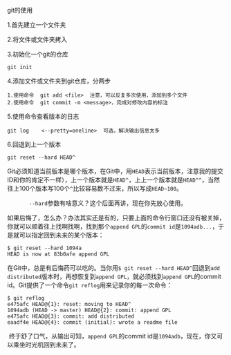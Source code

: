 git的使用

1.首先建立一个文件夹

2.将文件或文件夹拷入

3.初始化一个git的仓库

```
git init
```

4.添加文件或文件夹到git仓库，分两步

```
1.使用命令  git add <file>  注意，可以反复多次使用，添加到多个文件
2.使用命令  git commit -m <message>，完成对修改内容的标注
```

5.使用命令查看版本的日志

```
git log    <--pretty=oneline>  可选，解决输出信息太多
```

6.回退到上一个版本

```
git reset --hard HEAD^
```

​         Git必须知道当前版本是哪个版本，在Git中，用`HEAD`表示当前版本，注意我的提交ID和你的肯定不一样），上一个版本就是`HEAD^`，上上一个版本就是`HEAD^^`，当然往上100个版本写100个`^`比较容易数不过来，所以写成`HEAD~100`。

​         `       --hard`参数有啥意义？这个后面再讲，现在你先放心使用。

​         如果后悔了，怎么办？办法其实还是有的，只要上面的命令行窗口还没有被关掉，你就可以顺着往上找啊找啊，找到那个`append GPL`的`commit id`是`1094adb...`，于是就可以指定回到未来的某个版本：

```
$ git reset --hard 1094a
HEAD is now at 83b0afe append GPL
```

​         在Git中，总是有后悔药可以吃的。当你用`$ git reset --hard HEAD^`回退到`add distributed`版本时，再想恢复到`append GPL`，就必须找到`append GPL`的commit id。Git提供了一个命令`git reflog`用来记录你的每一次命令：

```
$ git reflog
e475afc HEAD@{1}: reset: moving to HEAD^
1094adb (HEAD -> master) HEAD@{2}: commit: append GPL
e475afc HEAD@{3}: commit: add distributed
eaadf4e HEAD@{4}: commit (initial): wrote a readme file
```

​        终于舒了口气，从输出可知，`append GPL`的commit id是`1094adb`，现在，你又可以乘坐时光机回到未来了。

